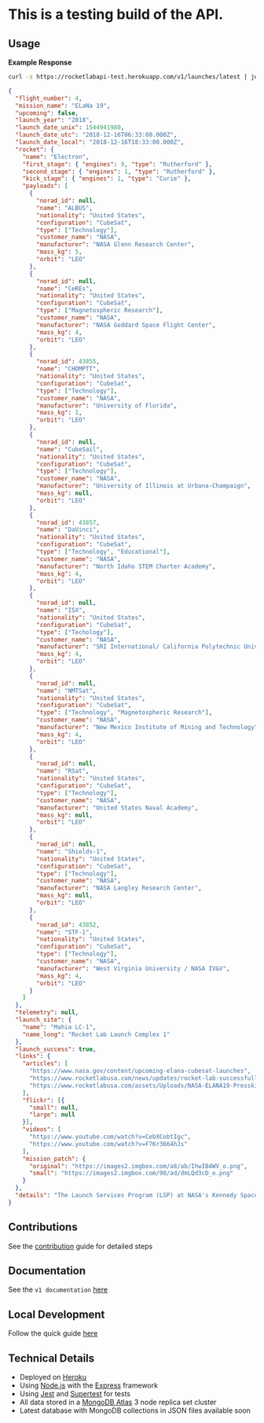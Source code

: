 # This is a testing build of the API.

## Usage

**Example Response**

```bash
curl -s https://rocketlabapi-test.herokuapp.com/v1/launches/latest | jq
```

```json
{
  "flight_number": 4,
  "mission_name": "ELaNa 19",
  "upcoming": false,
  "launch_year": "2018",
  "launch_date_unix": 1544941980,
  "launch_date_utc": "2018-12-16T06:33:00.000Z",
  "launch_date_local": "2018-12-16T18:33:00.000Z",
  "rocket": {
    "name": "Electron",
    "first_stage": { "engines": 9, "type": "Rutherford" },
    "second_stage": { "engines": 1, "type": "Rutherford" },
    "kick_stage": { "engines": 1, "type": "Curie" },
    "payloads": [
      {
        "norad_id": null,
        "name": "ALBUS",
        "nationality": "United States",
        "configuration": "CubeSat",
        "type": ["Technology"],
        "customer_name": "NASA",
        "manufacturer": "NASA Glenn Research Center",
        "mass_kg": 5,
        "orbit": "LEO"
      },
      {
        "norad_id": null,
        "name": "CeREs",
        "nationality": "United States",
        "configuration": "CubeSat",
        "type": ["Magnetospheric Research"],
        "customer_name": "NASA",
        "manufacturer": "NASA Goddard Space Flight Center",
        "mass_kg": 4,
        "orbit": "LEO"
      },
      {
        "norad_id": 43855,
        "name": "CHOMPTT",
        "nationality": "United States",
        "configuration": "CubeSat",
        "type": ["Technology"],
        "customer_name": "NASA",
        "manufacturer": "University of Florida",
        "mass_kg": 1,
        "orbit": "LEO"
      },
      {
        "norad_id": null,
        "name": "CubeSail",
        "nationality": "United States",
        "configuration": "CubeSat",
        "type": ["Technology"],
        "customer_name": "NASA",
        "manufacturer": "University of Illinois at Urbana-Champaign",
        "mass_kg": null,
        "orbit": "LEO"
      },
      {
        "norad_id": 43857,
        "name": "DaVinci",
        "nationality": "United States",
        "configuration": "CubeSat",
        "type": ["Technology", "Educational"],
        "customer_name": "NASA",
        "manufacturer": "North Idaho STEM Charter Academy",
        "mass_kg": 4,
        "orbit": "LEO"
      },
      {
        "norad_id": null,
        "name": "ISX",
        "nationality": "United States",
        "configuration": "CubeSat",
        "type": ["Techology"],
        "customer_name": "NASA",
        "manufacturer": "SRI International/ California Polytechnic University",
        "mass_kg": 4,
        "orbit": "LEO"
      },
      {
        "norad_id": null,
        "name": "NMTSat",
        "nationality": "United States",
        "configuration": "CubeSat",
        "type": ["Technology", "Magnetospheric Research"],
        "customer_name": "NASA",
        "manufacturer": "New Mexico Institute of Mining and Technology",
        "mass_kg": 4,
        "orbit": "LEO"
      },
      {
        "norad_id": null,
        "name": "RSat",
        "nationality": "United States",
        "configuration": "CubeSat",
        "type": ["Technology"],
        "customer_name": "NASA",
        "manufacturer": "United States Naval Academy",
        "mass_kg": null,
        "orbit": "LEO"
      },
      {
        "norad_id": null,
        "name": "Shields-1",
        "nationality": "United States",
        "configuration": "CubeSat",
        "type": ["Technology"],
        "customer_name": "NASA",
        "manufacturer": "NASA Langley Research Center",
        "mass_kg": null,
        "orbit": "LEO"
      },
      {
        "norad_id": 43852,
        "name": "STF-1",
        "nationality": "United States",
        "configuration": "CubeSat",
        "type": ["Technology"],
        "customer_name": "NASA",
        "manufacturer": "West Virginia University / NASA IV&V",
        "mass_kg": 4,
        "orbit": "LEO"
      }
    ]
  },
  "telemetry": null,
  "launch_site": {
    "name": "Mahia LC-1",
    "name_long": "Rocket Lab Launch Complex 1"
  },
  "launch_success": true,
  "links": {
    "articles": [
      "https://www.nasa.gov/content/upcoming-elana-cubesat-launches",
      "https://www.rocketlabusa.com/news/updates/rocket-lab-successfully-launches-nasa-cubesats-to-orbit-on-first-ever-venture-class-launch-services-mission/",
      "https://www.rocketlabusa.com/assets/Uploads/NASA-ELANA19-Presskit-December2019.pdf"
    ],
    "flickr": [{
      "small": null,
      "large": null
    }],
    "videos": [
      "https://www.youtube.com/watch?v=CebXCobtIgc",
      "https://www.youtube.com/watch?v=F7Kr3664hJs"
    ],
    "mission_patch": {
      "original": "https://images2.imgbox.com/a8/ab/IhwIB4WV_o.png",
      "small": "https://images2.imgbox.com/90/ad/dmLQd3cD_o.png"
    }
  },
  "details": "The Launch Services Program (LSP) at NASA's Kennedy Space Center in Florida manages a fun and unique program known as Educational Launch of Nanosatellites or ELaNa. This program enables students in the Science, Technology, Engineering and Mathematics fields to work directly with Nanosatellites and NASA. The students are involved in all aspects of the process from Development to Assembly and testing. CubeSats are small 10x10x10 CM (About 4 Inche Cube) satellites that can do a multitude of tasks  once they are released in space. These ELaNa missions are the first Educational Cargo to be carried on launch vehicles for LSP."
}

```

## Contributions
See the [contribution](https://github.com/barrosfilipe/Rocket-Lab-API/blob/master/CONTRIBUTING.md) guide for detailed steps

## Documentation
See the `v1 documentation` [here](https://github.com/barrosfilipe/Rocket-Lab-API/blob/master/docs/v1)

## Local Development
Follow the quick guide [here](https://github.com/barrosfilipe/Rocket-Lab-API/blob/master/docs/development.md)

## Technical Details
* Deployed on [Heroku](https://www.heroku.com/)
* Using [Node.js](https://nodejs.org/en/) with the [Express](https://expressjs.com/) framework
* Using [Jest](https://facebook.github.io/jest/) and [Supertest](https://github.com/visionmedia/supertest) for tests
* All data stored in a [MongoDB Atlas](https://www.mongodb.com/cloud/atlas) 3 node replica set cluster
* Latest database with MongoDB collections in JSON files available soon
